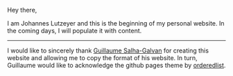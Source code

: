 Hey there, 

I am Johannes Lutzeyer and this is the beginning of my personal website. In the coming days, I will populate it with content. 

---

I would like to sincerely thank <a href="https://guillaumesalhagalvan.com/">Guillaume Salha-Galvan</a> for creating this website and allowing me to copy the format of his website.  In turn, Guillaume would like to acknowledge the github pages theme by <a href="https://github.com/orderedlist">orderedlist</a>.
